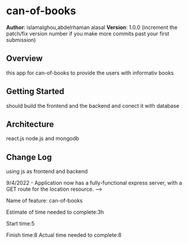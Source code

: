 # can-of-books

**Author**: islamalghou,abdelrhaman alasal
**Version**: 1.0.0 (increment the patch/fix version number if you make more commits past your first submission)

## Overview

this app for can-of-books to provide the users with informativ books 

## Getting Started
should build the frontend and the backend and conect it with database

## Architecture
react.js node.js
and mongodb
## Change Log
using js as frontend and backend

9/4/2022 - Application now has a fully-functional express server, with a GET route for the location resource. -->

Name of feature: can-of-books

Estimate of time needed to complete:3h

Start time:5

Finish time:8
Actual time needed to complete:8


